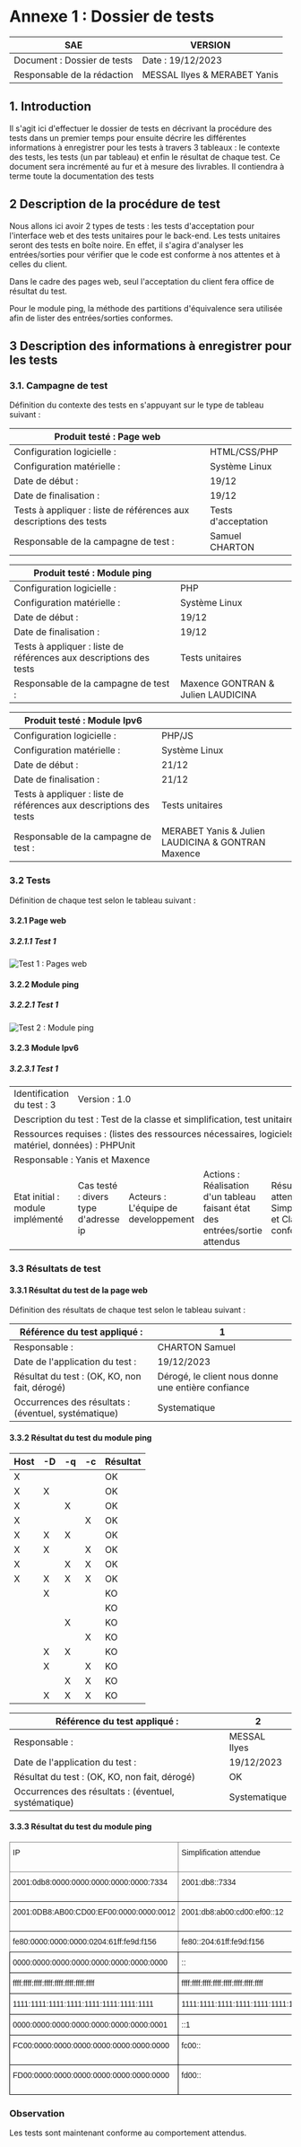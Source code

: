 # Annexe 1 : Dossier de tests

| SAE                         | VERSION                      |
| --------------------------- | ---------------------------- |
| Document : Dossier de tests | Date : 19/12/2023            |
| Responsable de la rédaction | MESSAL Ilyes & MERABET Yanis |

## 1. Introduction

Il s'agit ici d'effectuer le dossier de tests en décrivant la procédure des tests dans un premier temps pour ensuite décrire les différentes informations à enregistrer pour les tests à travers 3 tableaux : le contexte des tests, les tests (un par tableau) et enfin le résultat de chaque test. Ce document sera incrémenté au fur et à mesure des livrables. Il contiendra à terme toute la documentation des tests

## 2 Description de la procédure de test

Nous allons ici avoir 2 types de tests : les tests d'acceptation pour l'interface web et des tests unitaires pour le back-end.
Les tests unitaires seront des tests en boîte noire. En effet, il s'agira d'analyser les entrées/sorties pour vérifier que le code est conforme à nos attentes et à celles du client.

Dans le cadre des pages web, seul l'acceptation du client fera office de résultat du test.

Pour le module ping, la méthode des partitions d'équivalence sera utilisée afin de lister des entrées/sorties conformes.

## 3 Description des informations à enregistrer pour les tests

### 3.1. Campagne de test

Définition du contexte des tests en s'appuyant sur le type de tableau suivant :

| Produit testé :           Page web                                 |                        |
|--------------------------------------------------------------------|------------------------|
| Configuration logicielle :                                         | HTML/CSS/PHP           |
| Configuration matérielle :                                         | Système Linux          |
| Date de début :                                                    | 19/12                  |
| Date de finalisation :                                             | 19/12                  |
| Tests à appliquer : liste de références aux descriptions des tests | Tests d'acceptation    |
| Responsable de la campagne de test :                               | Samuel CHARTON         |

| Produit testé :           Module ping                              |                                    |
| ------------------------------------------------------------------ | ---------------------------------- |
| Configuration logicielle :                                         | PHP                                |
| Configuration matérielle :                                         | Système Linux                      |
| Date de début :                                                    | 19/12                              |
| Date de finalisation :                                             | 19/12                              |
| Tests à appliquer : liste de références aux descriptions des tests | Tests unitaires                    |
| Responsable de la campagne de test :                               | Maxence GONTRAN & Julien LAUDICINA |

| Produit testé :           Module Ipv6                              |                                                    |
| ------------------------------------------------------------------ | -------------------------------------------------- |
| Configuration logicielle :                                         | PHP/JS                                             |
| Configuration matérielle :                                         | Système Linux                                      |
| Date de début :                                                    | 21/12                                              |
| Date de finalisation :                                             | 21/12                                              |
| Tests à appliquer : liste de références aux descriptions des tests | Tests unitaires                                    |
| Responsable de la campagne de test :                               | MERABET Yanis & Julien LAUDICINA & GONTRAN Maxence |

### 3.2 Tests

Définition de chaque test selon le tableau suivant :

#### 3.2.1 Page web


##### 3.2.1.1 Test 1


![Test 1 : Pages web](https://media.discordapp.net/attachments/688037836003213449/1186778410794631298/image.png?ex=65947c86&is=65820786&hm=11b24fbe2bb3bac8da445caac4a7dd836cd0f8ba50e497b7da0391aa0264ceea&=&format=webp&quality=lossless&width=953&height=316 "Figure 1")


#### 3.2.2 Module ping 

##### 3.2.2.1 Test 1 

![Test 2 : Module ping](https://cdn.discordapp.com/attachments/688037836003213449/1186786740862730260/image.png?ex=65948448&is=65820f48&hm=1c651cb6d552dd47e8e9d0db11efccb1fb46f1518a5a48942eedb49c54115d67&)

#### 3.2.3 Module Ipv6

##### 3.2.3.1  Test 1

 <table>
    <tr>
        <td>Identification du test : 3</td>
        <td colspan="5">Version : 1.0</td>
    </tr>
    <tr>
        <td colspan="5">Description du test : Test de la classe et simplification, test unitaire </td>
    </tr>
    <tr>
        <td colspan="5">Ressources requises : (listes des ressources nécessaires, logiciels, matériel, données) :  PHPUnit</td>
    </tr>
    <tr>
        <td colspan="5">Responsable : Yanis et Maxence</td>
    </tr>
    <tr>
        <td>Etat initial : module implémenté</td>
        <td>Cas testé : divers type d'adresse ip</td>
        <td>Acteurs : L'équipe de developpement</td>
        <td>Actions : Réalisation d'un tableau faisant état des entrées/sortie attendus</td>
        <td>Résultats attendus : Simplification et Classe conforme</td>
    </tr>
</table>

### 3.3 Résultats de test

#### 3.3.1 Résultat du test de la page web

Définition des résultats de chaque test selon le tableau suivant :

| Référence du test appliqué :                         | 1                                                  |
| ---------------------------------------------------- | -------------------------------------------------- |
| Responsable :                                        | CHARTON Samuel                                     |
| Date de l'application du test :                      | 19/12/2023                                         |
| Résultat du test : (OK, KO, non fait, dérogé)        | Dérogé, le client nous donne une entière confiance |
| Occurrences des résultats : (éventuel, systématique) | Systematique                                       |

#### 3.3.2  Résultat du test du module ping 

| **Host** | **-D** | **-q** | **-c** | **Résultat** |
|----------|--------|--------|--------|--------------|
| X        |        |        |        | OK           |
| X        | X      |        |        | OK           |
| X        |        | X      |        | OK           |
| X        |        |        | X      | OK           |
| X        | X      | X      |        | OK           |
| X        | X      |        | X      | OK           |
| X        |        | X      | X      | OK           |
| X        | X      | X      | X      | OK           |
|          | X      |        |        | KO           |
|          |        |        |        | KO           |
|          |        | X      |        | KO           |
|          |        |        | X      | KO           |
|          | X      | X      |        | KO           |
|          | X      |        | X      | KO           |
|          |        | X      | X      | KO           |
|          | X      | X      | X      | KO           |

| Référence du test appliqué :                         | 2            |
| ---------------------------------------------------- | ------------ |
| Responsable :                                        | MESSAL Ilyes |
| Date de l'application du test :                      | 19/12/2023   |
| Résultat du test : (OK, KO, non fait, dérogé)        | OK           |
| Occurrences des résultats : (éventuel, systématique) | Systematique |

#### 3.3.3  Résultat du test du module ping 

<style type="text/css">
.tg  {border-collapse:collapse;border-spacing:0;}
.tg td{border-color:black;border-style:solid;border-width:1px;font-family:Arial, sans-serif;font-size:14px;
  overflow:hidden;padding:10px 5px;word-break:normal;}
.tg th{border-color:black;border-style:solid;border-width:1px;font-family:Arial, sans-serif;font-size:14px;
  font-weight:normal;overflow:hidden;padding:10px 5px;word-break:normal;}
.tg .tg-0pky{border-color:inherit;text-align:left;vertical-align:top}
.tg .tg-0lax{text-align:left;vertical-align:top}
</style>
<table class="tg">
<thead>
  <tr>
    <th class="tg-0pky">IP</th>
    <th class="tg-0pky">Simplification attendue</th>
    <th class="tg-0pky">Simplification observée</th>
    <th class="tg-0pky">Classe attendue</th>
    <th class="tg-0pky">Classe observée</th>
  </tr>
</thead>
<tbody>
  <tr>
    <td class="tg-0pky">2001:0db8:0000:0000:0000:0000:0000:7334</td>
    <td class="tg-0pky">2001:db8::7334</td>
    <td class="tg-0pky">2001:db8::7334</td>
    <td class="tg-0pky">Global Unicast</td>
    <td class="tg-0pky">Global Unicast</td>
  </tr>
  <tr>
    <td class="tg-0pky">2001:0DB8:AB00:CD00:EF00:0000:0000:0012</td>
    <td class="tg-0pky">2001:db8:ab00:cd00:ef00::12</td>
    <td class="tg-0pky">2001:db8:ab00:cd00:ef00::12</td>
    <td class="tg-0pky">Global Unicast</td>
    <td class="tg-0pky">Global Unicast</td>
  </tr>
  <tr>
    <td class="tg-0pky">fe80:0000:0000:0000:0204:61ff:fe9d:f156</td>
    <td class="tg-0pky">fe80::204:61ff:fe9d:f156</td>
    <td class="tg-0pky">fe80::204:61ff:fe9d:f156</td>
    <td class="tg-0pky">Link-Local</td>
    <td class="tg-0pky">Link-Local</td>
  </tr>
  <tr>
    <td class="tg-0lax">0000:0000:0000:0000:0000:0000:0000:0000</td>
    <td class="tg-0lax">::</td>
    <td class="tg-0lax">::</td>
    <td class="tg-0lax">Unspecified</td>
    <td class="tg-0lax">Unspecified</td>
  </tr>
  <tr>
    <td class="tg-0lax">ffff:ffff:ffff:ffff:ffff:ffff:ffff:ffff</td>
    <td class="tg-0lax">ffff:ffff:ffff:ffff:ffff:ffff:ffff:ffff</td>
    <td class="tg-0lax">ffff:ffff:ffff:ffff:ffff:ffff:ffff:ffff</td>
    <td class="tg-0lax">Anycast</td>
    <td class="tg-0lax">Anycast</td>
  </tr>
  <tr>
    <td class="tg-0lax">1111:1111:1111:1111:1111:1111:1111:1111</td>
    <td class="tg-0lax">1111:1111:1111:1111:1111:1111:1111:1111</td>
    <td class="tg-0lax">1111:1111:1111:1111:1111:1111:1111:1111</td>
    <td class="tg-0lax">Anycast</td>
    <td class="tg-0lax">Anycast</td>
  </tr>
  <tr>
    <td class="tg-0lax">0000:0000:0000:0000:0000:0000:0000:0001</td>
    <td class="tg-0lax">::1</td>
    <td class="tg-0lax">::1</td>
    <td class="tg-0lax">Loopback</td>
    <td class="tg-0lax">Loopback</td>
  </tr>
  <tr>
    <td class="tg-0lax">FC00:0000:0000:0000:0000:0000:0000:0000</td>
    <td class="tg-0lax">fc00::</td>
    <td class="tg-0lax">fc00::</td>
    <td class="tg-0lax">Unique Local</td>
    <td class="tg-0lax">Unspecified</td>
  </tr>
  <tr>
    <td class="tg-0lax">FD00:0000:0000:0000:0000:0000:0000:0000</td>
    <td class="tg-0lax">fd00::</td>
    <td class="tg-0lax">fd00::</td>
    <td class="tg-0lax">Unique Local</td>
    <td class="tg-0lax">Unspecified</td>
  </tr>
</tbody>
</table>

### Observation 

Les tests sont maintenant conforme au comportement attendus.